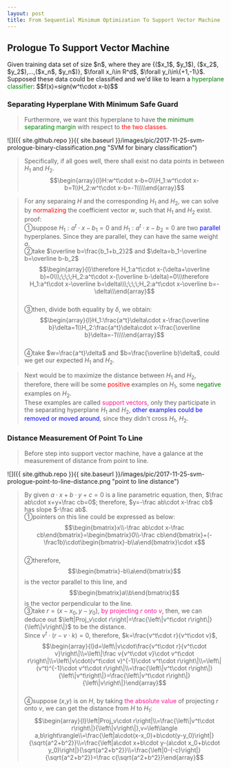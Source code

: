 ```yaml
---
layout: post
title: From Sequential Minimum Optimization To Support Vector Machine
---
```


## Prologue To Support Vector Machine
<p class="message">
Given training data set of size $n$, where they are {($x_1$, $y_1$), ($x_2$, $y_2$),...,($x_n$, $y_n$)}, $\forall x_i\in R^d$, $\forall y_i\in\{+1,-1\}$.  
Supposed these data could be classified and we'd like to learn a <font color="green">hyperplane classifier</font>:  
$$f(x)=sign(w^t\cdot x-b)$$
</p>

### Separating Hyperplane With Minimum Safe Guard
>Furthermore, we want this hyperplane to have <font color="green">the minimum separating margin</font> with respect to <font color="red">the two classes</font>.

![]({{ site.github.repo }}{{ site.baseurl }}/images/pic/2017-11-25-svm-prologue-binary-classification.png "SVM for binary classification")

>Specifically, if all goes well, there shall exist no data points in between $H_1$ and $H_2$.  
$$\begin{array}{l}H:w^t\cdot x-b=0\\H_1:w^t\cdot x-b=1\\H_2:w^t\cdot x-b=-1\\\\\end{array}$$

>For any separaing $H$ and the corresponding $H_1$ and $H_2$, we can solve by <font color="red">normalizing</font> the coefficient vector $w$, such that $H_1$ and $H_2$ exist.  
>proof:  
>&#10112;suppose $H_1:a^t\cdot x-b_1=0$ and $H_1:a^t\cdot x-b_2=0$ are two <font color="blue">parallel</font> hyperplanes.  Since they are parallel, they can have the same weight $a$.  
>&#10113;take $\overline b=\frac{b_1+b_2}2$ and $\delta=b_1-\overline b=\overline b-b_2$  
$$\begin{array}{l}\therefore H_1:a^t\cdot x-(\delta+\overline b)=0\\\;\;\;\;H_2:a^t\cdot x-(\overline b-\delta)=0\\\therefore H_1:a^t\cdot x-\overline b=\delta\\\;\;\;\;H_2:a^t\cdot x-\overline b=-\delta\\\end{array}$$  
>&#10114;then, divide both equality by $\delta$, we obtain:  
$$\begin{array}{l}H_1:\frac{a^t}\delta\cdot x-\frac{\overline b}\delta=1\\H_2:\frac{a^t}\delta\cdot x-\frac{\overline b}\delta=-1\\\\\end{array}$$  
>&#10115;take $w=\frac{a^t}\delta$ and $b=\frac{\overline b}\delta$, could we get our expected $H_1$ and $H_2$.

>Next would be to maximize the distance between $H_1$ and $H_2$, therefore, there will be some <font color="red">positive</font> examples on $H_1$, some <font color="green">negative</font> examples on $H_2$.  
>These examples are called <font color="deeppink">support vectors</font>, only they participate in the separating hyperplane $H_1$ and $H_2$, <font color="#0000FA">other examples could be removed or moved around</font>, since they didn't cross $H_1$, $H_2$.  

### Distance Measurement Of Point To Line
>Before step into support vector machine, have a galance at the measurement of distance from point to line.  

![]({{ site.github.repo }}{{ site.baseurl }}/images/pic/2017-11-25-svm-prologue-point-to-line-distance.png "point to line distance")

>By given $a\cdot x+b\cdot y+c=0$ is a line parametric equation, then, $\frac ab\cdot x+y+\frac cb=0$; therefore, $y=-\frac ab\cdot x-\frac cb$ has slope $-\frac ab$.  
>&#10112;pointers on this line could be expressed as below:  
$$\begin{bmatrix}x\\-\frac ab\cdot x-\frac cb\end{bmatrix}=\begin{bmatrix}0\\-\frac cb\end{bmatrix}+(-\frac1b)\cdot\begin{bmatrix}-b\\a\end{bmatrix}\cdot x$$  
>&#10113;therefore, $$\begin{bmatrix}-b\\a\end{bmatrix}$$ is the vector parallel to this line, and $$\begin{bmatrix}a\\b\end{bmatrix}$$ is the vector perpendicular to the line.  
>&#10114;take $r=(x-x_0,y-y_0)$, <font color="deeppink">by projecting $r$ onto $v$</font>, then, we can deduce out $\left|Proj_v\cdot r\right|=\frac{\left\|v^t\cdot r\right\|}{\left\|v\right\|}$ to be the distance.  
>Since $v^t\cdot(r-v\cdot k)=0$, therefore, $k=\frac{v^t\cdot r}{v^t\cdot v}$,  
$$\begin{array}{l}d=\left\|v\cdot\frac{v^t\cdot r}{v^t\cdot v}\right\|\\=\left\|\frac v{v^t\cdot v}\cdot v^t\cdot r\right\|\\=\left\|v\cdot(v^t\cdot v)^{-1}\cdot v^t\cdot r\right\|\\=\left\|(v^t)^{-1}\cdot v^t\cdot r\right\|\\=\frac{\left\|v^t\cdot r\right\|}{\left\|v^t\right\|}=\frac{\left\|v^t\cdot r\right\|}{\left\|v\right\|}\end{array}$$  
>&#10115;suppose ($x$,$y$) is on $H$, by taking <font color="deeppink">the absolute value</font> of projecting $r$ onto $v$, we can get the distance from $H$ to $H_1$:  
$$\begin{array}{l}\left|Proj_v\cdot r\right|\\=\frac{\left\|v^t\cdot r\right\|}{\left\|v\right\|},v=\left\langle a,b\right\rangle\\=\frac{\left|a\cdot(x-x_0)+b\cdot(y-y_0)\right|}{\sqrt{a^2+b^2}}\\=\frac{\left|a\cdot x+b\cdot y-(a\cdot x_0+b\cdot y_0)\right|}{\sqrt{a^2+b^2}}\\=\frac{\left|0-(-c)\right|}{\sqrt{a^2+b^2}}=\frac c{\sqrt{a^2+b^2}}\end{array}$$

